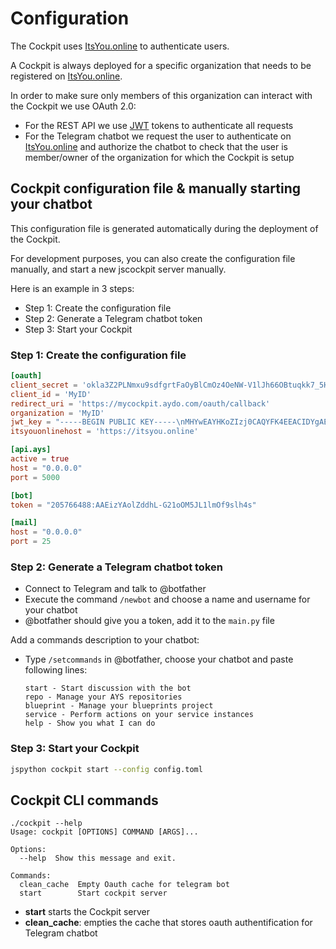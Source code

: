 # Configuration

The Cockpit uses [ItsYou.online](https://itsyou.online/) to authenticate users.

A Cockpit is always deployed for a specific organization that needs to be registered on [ItsYou.online](https://itsyou.online/).

In order to make sure only members of this organization can interact with the Cockpit we use OAuth 2.0:

- For the REST API we use [JWT](https://jwt.io/) tokens to authenticate all requests
- For the Telegram chatbot we request the user to authenticate on [ItsYou.online](https://itsyou.online/) and authorize the chatbot to check that the user is member/owner of the organization for which the Cockpit is setup


## Cockpit configuration file & manually starting your chatbot

This configuration file is generated automatically during the deployment of the Cockpit.

For development purposes, you can also create the configuration file manually, and start a new jscockpit server manually.

Here is an example in 3 steps:
- Step 1: Create the configuration file
- Step 2: Generate a Telegram chatbot token
- Step 3: Start your Cockpit


### Step 1: Create the configuration file

```toml
[oauth]
client_secret = 'okla3Z2PLNmxu9sdfgrtFaOyBlCmOz4OeNW-V1lJh66OBtuqkk7_5H'
client_id = 'MyID'
redirect_uri = 'https://mycockpit.aydo.com/oauth/callback'
organization = 'MyID'
jwt_key = "-----BEGIN PUBLIC KEY-----\nMHYwEAYHKoZIzj0CAQYFK4EEACIDYgAES5X8XrfKdx9gYayFITc89wad4usrk0n2\n7MjiGYvqalizeSWTHEpnd7oea9IQ8T5oJjMVH5cc0H5tFSKilFFeh//wngxIyny6\n6+Vq5t5B0V0Ehy01+2ceEon2Y0XDkIKv\n-----END PUBLIC KEY-----"
itsyouonlinehost = 'https://itsyou.online'

[api.ays]
active = true
host = "0.0.0.0"
port = 5000

[bot]
token = "205766488:AAEizYAolZddhL-G21oOM5JL1lmOf9slh4s"

[mail]
host = "0.0.0.0"
port = 25
```

### Step 2: Generate a Telegram chatbot token

- Connect to Telegram and talk to @botfather
- Execute the command `/newbot` and choose a name and username for your chatbot
- @botfather should give you a token, add it to the `main.py` file


Add a commands description to your chatbot:

- Type `/setcommands` in @botfather, choose your chatbot and paste following lines:

  ```
  start - Start discussion with the bot
  repo - Manage your AYS repositories
  blueprint - Manage your blueprints project
  service - Perform actions on your service instances
  help - Show you what I can do
  ```


### Step 3: Start your Cockpit

```bash
jspython cockpit start --config config.toml
```


## Cockpit CLI commands

```
./cockpit --help
Usage: cockpit [OPTIONS] COMMAND [ARGS]...

Options:
  --help  Show this message and exit.

Commands:
  clean_cache  Empty Oauth cache for telegram bot
  start        Start cockpit server

```

- **start** starts the Cockpit server
- **clean_cache**: empties the cache that stores oauth authentification for Telegram chatbot